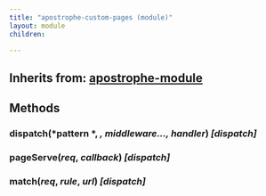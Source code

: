 ```yaml
---
title: "apostrophe-custom-pages (module)"
layout: module
children:

---
```

## Inherits from: [apostrophe-module](../apostrophe-module/index.html)

## Methods
### dispatch(*pattern *, *, middleware..., handler*) *[dispatch]*

### pageServe(*req*, *callback*) *[dispatch]*

### match(*req*, *rule*, *url*) *[dispatch]*

